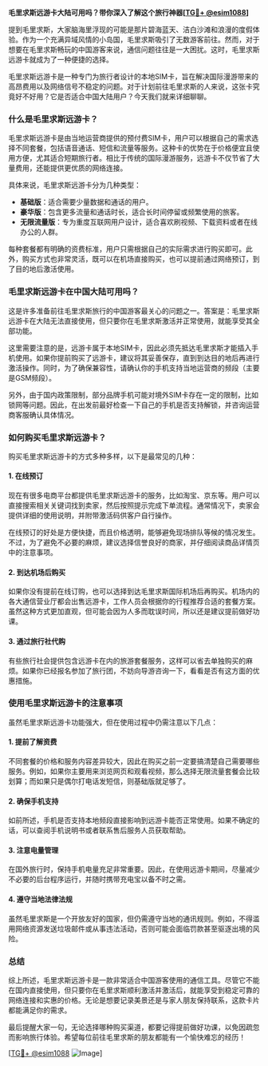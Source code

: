 **毛里求斯远游卡大陆可用吗？带你深入了解这个旅行神器[[TG💪+ @esim1088](https://t.me/s/esim1088)]**

提到毛里求斯，大家脑海里浮现的可能是那片碧海蓝天、洁白沙滩和浪漫的度假体验。作为一个充满异域风情的小岛国，毛里求斯吸引了无数游客前往。然而，对于想要在毛里求斯畅玩的中国游客来说，通信问题往往是一大困扰。这时，毛里求斯远游卡就成为了一种便捷的选择。

毛里求斯远游卡是一种专门为旅行者设计的本地SIM卡，旨在解决国际漫游带来的高昂费用以及网络信号不稳定的问题。对于计划前往毛里求斯的人来说，这张卡究竟好不好用？它是否适合中国大陆用户？今天我们就来详细聊聊。

### **什么是毛里求斯远游卡？**

毛里求斯远游卡是由当地运营商提供的预付费SIM卡，用户可以根据自己的需求选择不同套餐，包括语音通话、短信和流量等服务。这种卡的优势在于价格便宜且使用方便，尤其适合短期旅行者。相比于传统的国际漫游服务，远游卡不仅节省了大量费用，还能提供更优质的网络连接。

具体来说，毛里求斯远游卡分为几种类型：
- **基础版**：适合需要少量数据和通话的用户。
- **豪华版**：包含更多流量和通话时长，适合长时间停留或频繁使用的旅客。
- **无限流量版**：专为重度互联网用户设计，适合喜欢刷视频、下载资料或者在线办公的人群。

每种套餐都有明确的资费标准，用户只需根据自己的实际需求进行购买即可。此外，购买方式也非常灵活，既可以在机场直接购买，也可以提前通过网络预订，到了目的地后激活使用。

### **毛里求斯远游卡在中国大陆可用吗？**

这是许多准备前往毛里求斯旅行的中国游客最关心的问题之一。答案是：毛里求斯远游卡在大陆无法直接使用，但只要你在毛里求斯激活并正常使用，就能享受其全部功能。

这里需要注意的是，远游卡属于本地SIM卡，因此必须先抵达毛里求斯才能插入手机使用。如果你提前购买了远游卡，建议将其妥善保存，直到到达目的地后再进行激活操作。同时，为了确保兼容性，请确认你的手机支持当地运营商的频段（主要是GSM频段）。

另外，由于国内政策限制，部分品牌手机可能对境外SIM卡存在一定的限制，比如锁网等问题。因此，在出发前最好检查一下自己的手机是否支持解锁，并咨询运营商客服确认具体情况。

### **如何购买毛里求斯远游卡？**

购买毛里求斯远游卡的方式多种多样，以下是最常见的几种：

#### **1. 在线预订**
现在有很多电商平台都提供毛里求斯远游卡的服务，比如淘宝、京东等。用户可以直接搜索相关关键词找到卖家，然后按照提示完成下单流程。通常情况下，卖家会提供详细的使用说明，并附带激活码供客户自行操作。

在线预订的好处是方便快捷，而且价格透明，能够避免现场排队等候的情况发生。不过，为了避免不必要的麻烦，建议选择信誉良好的商家，并仔细阅读商品详情页中的注意事项。

#### **2. 到达机场后购买**
如果你没有提前在线订购，也可以选择到达毛里求斯国际机场后再购买。机场内的各大通信营业厅都会出售远游卡，工作人员会根据你的行程推荐合适的套餐方案。虽然这种方式更加直观，但可能会因为人多而耽误时间，所以还是建议提前做好功课。

#### **3. 通过旅行社代购**
有些旅行社会提供包含远游卡在内的旅游套餐服务，这样可以省去单独购买的麻烦。如果你已经报名参加了旅行团，不妨向导游咨询一下，看看是否有这方面的优惠措施。

### **使用毛里求斯远游卡的注意事项**

虽然毛里求斯远游卡功能强大，但在使用过程中仍需注意以下几点：

#### **1. 提前了解资费**
不同套餐的价格和服务内容差异较大，因此在购买之前一定要搞清楚自己需要哪些服务。例如，如果你主要用来浏览网页和观看视频，那么选择无限流量套餐会比较划算；而如果只是偶尔打电话发短信，则基础版就足够了。

#### **2. 确保手机支持**
如前所述，手机是否支持本地频段直接影响到远游卡能否正常使用。如果不确定的话，可以查阅手机说明书或者联系售后服务人员获取帮助。

#### **3. 注意电量管理**
在国外旅行时，保持手机电量充足非常重要。因此，在使用远游卡期间，尽量减少不必要的后台程序运行，并随时携带充电宝以备不时之需。

#### **4. 遵守当地法律法规**
虽然毛里求斯是一个开放友好的国家，但仍需遵守当地的通讯规则。例如，不得滥用网络资源发送垃圾邮件或从事违法活动，否则可能会面临罚款甚至驱逐出境的风险。

### **总结**

综上所述，毛里求斯远游卡是一款非常适合中国游客使用的通信工具。尽管它不能在国内直接使用，但只要你在毛里求斯顺利激活并激活后，就能享受到稳定可靠的网络连接和实惠的价格。无论是想要记录美景还是与家人朋友保持联系，这款卡片都能满足你的需求。

最后提醒大家一句，无论选择哪种购买渠道，都要记得提前做好功课，以免因疏忽而影响旅行体验。希望每位前往毛里求斯的朋友都能有一个愉快难忘的经历！

[[TG💪+ @esim1088](https://t.me/s/esim1088) ![Image](https://i.postimg.cc/4NQfJmqS/Snipaste-2025-05-13-00-14-12.png)]
